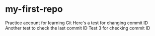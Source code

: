 # my-first-repo
Practice account for learning Git
Here's a test for changing commit ID
Another test to check the last commit ID
Test 3 for checking commit ID
